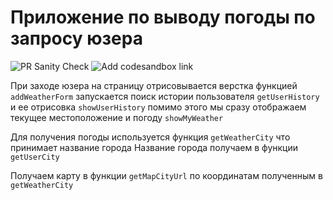 # Приложение по выводу погоды по запросу юзера

![PR Sanity Check](https://github.com/RomanMenderov/js-myweather/workflows/PR%20Sanity%20Check/badge.svg)
![Add codesandbox link](https://github.com/RomanMenderov/js-myweather/workflows/Add%20codesandbox%20link/badge.svg)

При заходе юзера на страницу отрисовывается верстка функцией `addWeatherForm`
запускается поиск истории пользователя `getUserHistory` и ее отрисовка `showUserHistory`
помимо этого мы сразу отображаем текущее местоположение и погоду `showMyWeather`

Для получения погоды используется функция `getWeatherCity` что принимает название города
Название города получаем в функции `getUserCity`

Получаем карту в функции `getMapCityUrl` по координатам полученным в `getWeatherCity`

